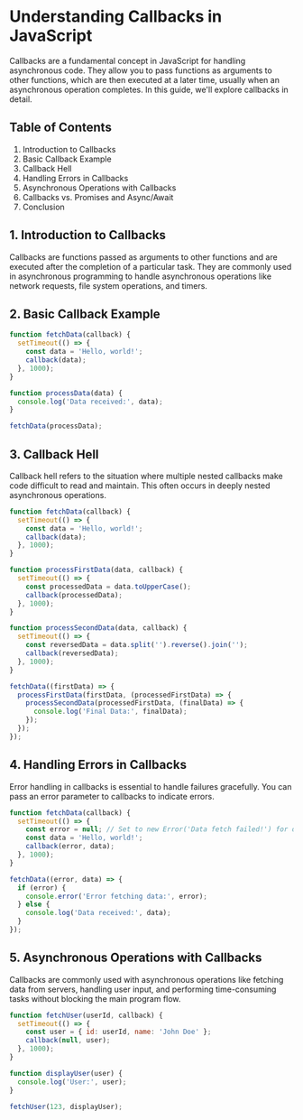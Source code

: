# Understanding Callbacks in JavaScript

Callbacks are a fundamental concept in JavaScript for handling asynchronous code. They allow you to pass functions as arguments to other functions, which are then executed at a later time, usually when an asynchronous operation completes. In this guide, we'll explore callbacks in detail.

## Table of Contents

1. Introduction to Callbacks
2. Basic Callback Example
3. Callback Hell
4. Handling Errors in Callbacks
5. Asynchronous Operations with Callbacks
6. Callbacks vs. Promises and Async/Await
7. Conclusion

## 1. Introduction to Callbacks

Callbacks are functions passed as arguments to other functions and are executed after the completion of a particular task. They are commonly used in asynchronous programming to handle asynchronous operations like network requests, file system operations, and timers.

## 2. Basic Callback Example

```javascript
function fetchData(callback) {
  setTimeout(() => {
    const data = 'Hello, world!';
    callback(data);
  }, 1000);
}

function processData(data) {
  console.log('Data received:', data);
}

fetchData(processData);
```

## 3. Callback Hell
Callback hell refers to the situation where multiple nested callbacks make code difficult to read and maintain. This often occurs in deeply nested asynchronous operations.

```javascript 
function fetchData(callback) {
  setTimeout(() => {
    const data = 'Hello, world!';
    callback(data);
  }, 1000);
}

function processFirstData(data, callback) {
  setTimeout(() => {
    const processedData = data.toUpperCase();
    callback(processedData);
  }, 1000);
}

function processSecondData(data, callback) {
  setTimeout(() => {
    const reversedData = data.split('').reverse().join('');
    callback(reversedData);
  }, 1000);
}

fetchData((firstData) => {
  processFirstData(firstData, (processedFirstData) => {
    processSecondData(processedFirstData, (finalData) => {
      console.log('Final Data:', finalData);
    });
  });
});
```

## 4. Handling Errors in Callbacks
Error handling in callbacks is essential to handle failures gracefully. You can pass an error parameter to callbacks to indicate errors.

``` JavaScript
function fetchData(callback) {
  setTimeout(() => {
    const error = null; // Set to new Error('Data fetch failed!') for demonstration
    const data = 'Hello, world!';
    callback(error, data);
  }, 1000);
}

fetchData((error, data) => {
  if (error) {
    console.error('Error fetching data:', error);
  } else {
    console.log('Data received:', data);
  }
});
```

## 5. Asynchronous Operations with Callbacks
Callbacks are commonly used with asynchronous operations like fetching data from servers, handling user input, and performing time-consuming tasks without blocking the main program flow.


```javascript
function fetchUser(userId, callback) {
  setTimeout(() => {
    const user = { id: userId, name: 'John Doe' };
    callback(null, user);
  }, 1000);
}

function displayUser(user) {
  console.log('User:', user);
}

fetchUser(123, displayUser);
```